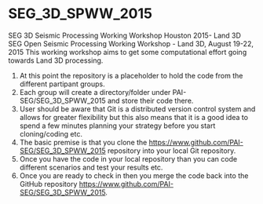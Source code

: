 # SEG_3D_SPWW_2015
SEG 3D Seismic Processing Working Workshop Houston 2015- Land 3D
SEG Open Seismic Processing Working Workshop - Land 3D, August 19-22, 2015
This working workshop aims to get some computational effort going towards Land 3D processing.

1. At this point the repository is a placeholder to hold the code from the different partipant groups. 
2. Each group will create a directory/folder under PAI-SEG/SEG_3D_SPWW_2015 and store their code there.
3. User should be aware that Git is a distributed version control system and allows for greater flexibility but this also means that it is a
good idea to spend a few minutes planning your strategy before you start cloning/coding etc.
4. The basic premise is that you clone the https://www.github.com/PAI-SEG/SEG_3D_SPWW_2015 repository into your local Git repository.
5. Once you have the code in your local repository than you can code different scenarios and test your results etc.
6. Once you are ready to check in then you merge the code back into the GitHub repository https://www.github.com/PAI-SEG/SEG_3D_SPWW_2015.
